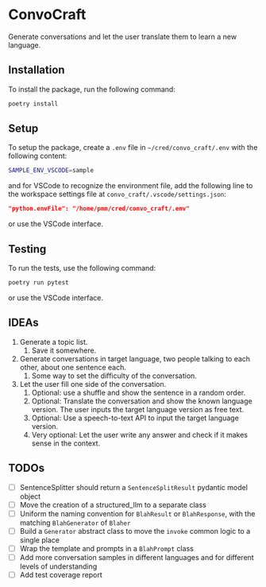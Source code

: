 # ConvoCraft

Generate conversations and let the user translate them to learn a new language.

## Installation

To install the package, run the following command:

```bash
poetry install
```

## Setup

To setup the package, create a `.env` file in `~/cred/convo_craft/.env` with the following content:

```bash
SAMPLE_ENV_VSCODE=sample
```

and for VSCode to recognize the environment file, add the following line to the
workspace settings file at `convo_craft/.vscode/settings.json`:

```json
"python.envFile": "/home/pmn/cred/convo_craft/.env"
```

or use the VSCode interface.

## Testing

To run the tests, use the following command:

```bash
poetry run pytest
```

or use the VSCode interface.

## IDEAs

1. Generate a topic list.
    1. Save it somewhere.
1. Generate conversations in target language,
   two people talking to each other,
   about one sentence each.
    1. Some way to set the difficulty of the conversation.
1. Let the user fill one side of the conversation.
    1. Optional: use a shuffle and show the sentence in a random order.
    1. Optional: Translate the conversation and show the known language version.
        The user inputs the target language version as free text.
    1. Optional: Use a speech-to-text API to input the target language version.
    1. Very optional: Let the user write any answer and check if it makes sense in the context.

## TODOs

- [ ] SentenceSplitter should return a `SentenceSplitResult` pydantic model object
- [ ] Move the creation of a structured_llm to a separate class
- [ ] Uniform the naming convention for `BlahResult` or `BlahResponse`, with the matching `BlahGenerator` of `Blaher`
- [ ] Build a `Generator` abstract class to move the `invoke` common logic to a single place
- [ ] Wrap the template and prompts in a `BlahPrompt` class
- [ ] Add more conversation samples in different languages and for different levels of understanding
- [ ] Add test coverage report